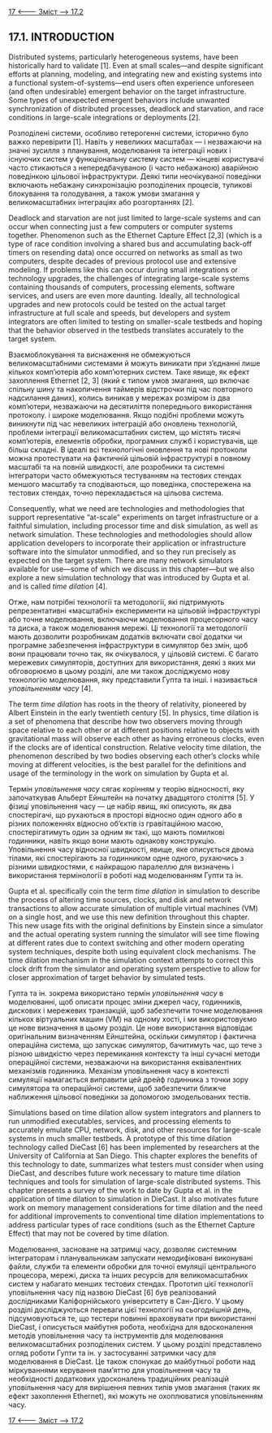 [17 <--- ](17.md) [   Зміст   ](README.md) [--> 17.2](17_2.md)

## 17.1. INTRODUCTION

Distributed systems, particularly heterogeneous systems, have been historically hard to validate [1]. Even at small scales—and despite significant efforts at planning, modeling, and integrating new and existing systems into a functional system-of-systems—end users often experience unforeseen (and often undesirable) emergent behavior on the target infrastructure. Some types of unexpected emergent behaviors include unwanted synchronization of distributed processes, deadlock and starvation, and race conditions in large-scale integrations or deployments [2].

Розподілені системи, особливо гетерогенні системи, історично було важко перевірити [1]. Навіть у невеликих масштабах — і незважаючи на значні зусилля з планування, моделювання та інтеграції нових і існуючих систем у функціональну систему систем — кінцеві користувачі часто стикаються з непередбачуваною (і часто небажаною) аварійною поведінкою цільової інфраструктури. Деякі типи неочікуваної поведінки включають небажану синхронізацію розподілених процесів, тупикові блокування та голодування, а також умови змагання у великомасштабних інтеграціях або розгортаннях [2].

Deadlock and starvation are not just limited to large-scale systems and can occur when connecting just a few computers or computer systems together. Phenomenon such as the Ethernet Capture Effect [2,3] (which is a type of race condition involving a shared bus and accumulating back-off timers on resending data) once occurred on networks as small as two computers, despite decades of previous protocol use and extensive modeling. If problems like this can occur during small integrations or technology upgrades, the challenges of integrating large-scale systems containing thousands of computers, processing elements, software services, and users are even more daunting. Ideally, all technological upgrades and new protocols could be tested on the actual target infrastructure at full scale and speeds, but developers and system integrators are often limited to testing on smaller-scale testbeds and hoping that the behavior observed in the testbeds translates accurately to the target system.

Взаємоблокування та виснаження не обмежуються великомасштабними системами й можуть виникати при з’єднанні лише кількох комп’ютерів або комп’ютерних систем. Таке явище, як ефект захоплення Ethernet [2, 3] (який є типом умов змагання, що включає спільну шину та накопичення таймерів відстрочки під час повторного надсилання даних), колись виникав у мережах розміром із два комп’ютери, незважаючи на десятиліття попереднього використання протоколу. і широке моделювання. Якщо подібні проблеми можуть виникнути під час невеликих інтеграцій або оновлень технологій, проблеми інтеграції великомасштабних систем, що містять тисячі комп’ютерів, елементів обробки, програмних служб і користувачів, ще більш складні. В ідеалі всі технологічні оновлення та нові протоколи можна протестувати на фактичній цільовій інфраструктурі в повному масштабі та на повній швидкості, але розробники та системні інтегратори часто обмежуються тестуванням на тестових стендах меншого масштабу та сподіваються, що поведінка, спостережена на тестових стендах, точно перекладається на цільова система.

Consequently, what we need are technologies and methodologies that support representative “at-scale” experiments on target infrastructure or a faithful simulation, including processor time and disk simulation, as well as network simulation. These technologies and methodologies should allow application developers to incorporate their application or infrastructure software into the simulator unmodified, and so they run precisely as expected on the target system. There are many network simulators available for use—some of which we discuss in this chapter—but we also explore a new simulation technology that was introduced by Gupta et al. and is called *time dilation* [4].

Отже, нам потрібні технології та методології, які підтримують репрезентативні «масштабні» експерименти на цільовій інфраструктурі або точне моделювання, включаючи моделювання процесорного часу та диска, а також моделювання мережі. Ці технології та методології мають дозволити розробникам додатків включати свої додатки чи програмне забезпечення інфраструктури в симулятор без змін, щоб вони працювали точно так, як очікувалося, у цільовій системі. Є багато мережевих симуляторів, доступних для використання, деякі з яких ми обговорюємо в цьому розділі, але ми також досліджуємо нову технологію моделювання, яку представили Гупта та інші. і називається *уповільненням часу* [4].

The term *time dilation* has roots in the theory of relativity, pioneered by Albert Einstein in the early twentieth century [5]. In physics, time dilation is a set of phenomena that describe how two observers moving through space relative to each other or at different positions relative to objects with gravitational mass will observe each other as having erroneous clocks, even if the clocks are of identical construction. Relative velocity time dilation, the phenomenon described by two bodies observing each other’s clocks while moving at different velocities, is the best parallel for the definitions and usage of the terminology in the work on simulation by Gupta et al.

Термін *уповільнення часу* сягає корінням у теорію відносності, яку започаткував Альберт Ейнштейн на початку двадцятого століття [5]. У фізиці уповільнення часу — це набір явищ, які описують, як два спостерігачі, що рухаються в просторі відносно один одного або в різних положеннях відносно об’єктів із гравітаційною масою, спостерігатимуть один за одним як такі, що мають помилкові годинники, навіть якщо вони мають однакову конструкцію. Уповільнення часу відносної швидкості, явище, яке описується двома тілами, які спостерігають за годинником одне одного, рухаючись з різними швидкостями, є найкращою паралеллю для визначень і використання термінології в роботі над моделюванням Гупти та ін.

Gupta et al. specifically coin the term *time dilation* in simulation to describe the process of altering time sources, clocks, and disk and network transactions to allow accurate simulation of multiple virtual machines (VM) on a single host, and we use this new definition throughout this chapter. This new usage fits with the original definitions by Einstein since a simulator and the actual operating system running the simulator will see time flowing at different rates due to context switching and other modern operating system techniques, despite both using equivalent clock mechanisms. The time dilation mechanism in the simulation context attempts to correct this clock drift from the simulator and operating system perspective to allow for closer approximation of target behavior by simulated tests.

Гупта та ін. зокрема використано термін *уповільнення часу* в моделюванні, щоб описати процес зміни джерел часу, годинників, дискових і мережевих транзакцій, щоб забезпечити точне моделювання кількох віртуальних машин (VM) на одному хості, і ми використовуємо це нове визначення в цьому розділ. Це нове використання відповідає оригінальним визначенням Ейнштейна, оскільки симулятор і фактична операційна система, що запускає симулятор, бачитимуть час, що тече з різною швидкістю через перемикання контексту та інші сучасні методи операційної системи, незважаючи на використання еквівалентних механізмів годинника. Механізм уповільнення часу в контексті симуляції намагається виправити цей дрейф годинника з точки зору симулятора та операційної системи, щоб забезпечити ближче наближення цільової поведінки за допомогою змодельованих тестів.

Simulations based on time dilation allow system integrators and planners to run unmodified executables, services, and processing elements to accurately emulate CPU, network, disk, and other resources for large-scale systems in much smaller testbeds. A prototype of this time dilation technology called DieCast [6] has been implemented by researchers at the University of California at San Diego. This chapter explores the benefits of this technology to date, summarizes what testers must consider when using DieCast, and describes future work necessary to mature time dilation techniques and tools for simulation of large-scale distributed systems. This chapter presents a survey of the work to date by Gupta et al. in the application of time dilation to simulation in DieCast. It also motivates future work on memory management considerations for time dilation and the need for additional improvements to conventional time dilation implementations to address particular types of race conditions (such as the Ethernet Capture Effect) that may not be covered by time dilation.

Моделювання, засноване на затримці часу, дозволяє системним інтеграторам і планувальникам запускати немодифіковані виконувані файли, служби та елементи обробки для точної емуляції центрального процесора, мережі, диска та інших ресурсів для великомасштабних систем у набагато менших тестових стендах. Прототип цієї технології уповільнення часу під назвою DieCast [6] був реалізований дослідниками Каліфорнійського університету в Сан-Дієго. У цьому розділі досліджуються переваги цієї технології на сьогоднішній день, підсумовуються те, що тестери повинні враховувати при використанні DieCast, і описується майбутня робота, необхідна для вдосконалення методів уповільнення часу та інструментів для моделювання великомасштабних розподілених систем. У цьому розділі представлено огляд роботи Гупти та ін. у застосуванні затримки часу для моделювання в DieCast. Це також спонукає до майбутньої роботи над міркуваннями керування пам’яттю для уповільнення часу та необхідності додаткових удосконалень традиційних реалізацій уповільнення часу для вирішення певних типів умов змагання (таких як ефект захоплення Ethernet), які можуть не охоплюватися уповільненням часу.

[17 <--- ](17.md) [   Зміст   ](README.md) [--> 17.2](17_2.md)